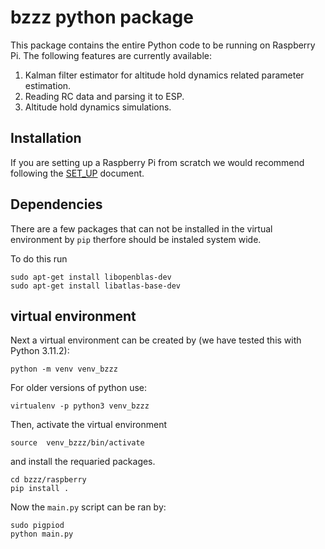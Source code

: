 # bzzz python package

This package contains the entire Python code to be running on Raspberry Pi. 
The following features are currently available:

1. Kalman filter estimator for altitude hold dynamics related parameter estimation.
2. Reading RC data and parsing it to ESP.
3. Altitude hold dynamics simulations.

## Installation

If you are setting up a Raspberry Pi from scratch we would recommend following the [SET_UP](docs/SET_UP.md) document.

## Dependencies
There are a few packages that can not be installed in the virtual environment by `pip` therfore should be instaled system wide.

To do this run
```
sudo apt-get install libopenblas-dev
sudo apt-get install libatlas-base-dev
```


## virtual environment
Next a virtual environment can be created by (we have tested this with Python 3.11.2):
```
python -m venv venv_bzzz
```
For older versions of python use:
```
virtualenv -p python3 venv_bzzz
```

Then, activate the virtual environment
```
source  venv_bzzz/bin/activate
```

and install the requaried packages.
```
cd bzzz/raspberry
pip install .
```

Now the `main.py` script can be ran by:
```
sudo pigpiod
python main.py
```
